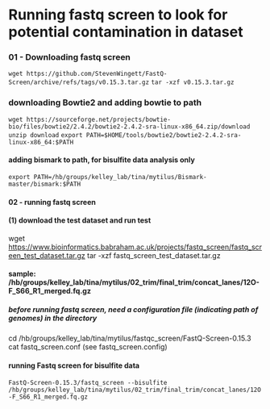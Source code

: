 # Running fastq screen to look for potential contamination in dataset

### 01 - Downloading fastq screen
`wget https://github.com/StevenWingett/FastQ-Screen/archive/refs/tags/v0.15.3.tar.gz`
`tar -xzf v0.15.3.tar.gz`

### downloading Bowtie2 and adding bowtie to path
`wget https://sourceforge.net/projects/bowtie-bio/files/bowtie2/2.4.2/bowtie2-2.4.2-sra-linux-x86_64.zip/download`
`unzip download`
`export PATH=$HOME/tools/bowtie2/bowtie2-2.4.2-sra-linux-x86_64:$PATH`

#### adding bismark to path, for bisulfite data analysis only
`export PATH=/hb/groups/kelley_lab/tina/mytilus/Bismark-master/bismark:$PATH`

#### 02 - running fastq screen

#### (1) download the test dataset and run test
wget https://www.bioinformatics.babraham.ac.uk/projects/fastq_screen/fastq_screen_test_dataset.tar.gz
tar -xzf fastq_screen_test_dataset.tar.gz

#### sample: /hb/groups/kelley_lab/tina/mytilus/02_trim/final_trim/concat_lanes/12O-F_S66_R1_merged.fq.gz

##### before running fastq screen, need a configuration file (indicating path of genomes) in the directory 
cd /hb/groups/kelley_lab/tina/mytilus/fastqc_screen/FastQ-Screen-0.15.3
cat fastq_screen.conf (see fastq_screen.config)

#### running Fastq screen for bisulfite data
`FastQ-Screen-0.15.3/fastq_screen --bisulfite  /hb/groups/kelley_lab/tina/mytilus/02_trim/final_trim/concat_lanes/12O-F_S66_R1_merged.fq.gz`

